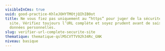 ```yaml
---
visibleInCms: true
uuid: good-practice-KhleJOHYTMOtjQIhIB0ot
title: Ne vous fiez pas uniquement au “https” pour juger de la sécurité d’un
  site. Vérifiez toujours l’URL complète et soyez prudent avant de saisir des
  données personnelles.
slug: verifier-url-complete-securite-site
thematique: thematique-qslMSCVTTV92h34Rc_GNK
niveau: basique
---
```

